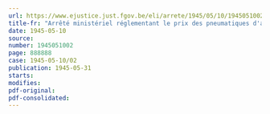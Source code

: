```yaml
---
url: https://www.ejustice.just.fgov.be/eli/arrete/1945/05/10/1945051002/justel
title-fr: "Arrêté ministériel réglementant le prix des pneumatiques d'automobiles"
date: 1945-05-10
source:
number: 1945051002
page: 888888
case: 1945-05-10/02
publication: 1945-05-31
starts:
modifies:
pdf-original:
pdf-consolidated:
---
```


